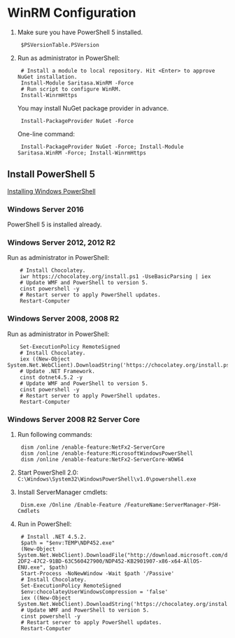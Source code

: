 # WinRM Configuration

1. Make sure you have PowerShell 5 installed.

        $PSVersionTable.PSVersion

2. Run as administrator in PowerShell:

        # Install a module to local repository. Hit <Enter> to approve NuGet installation.
        Install-Module Saritasa.WinRM -Force
        # Run script to configure WinRM.
        Install-WinrmHttps

    You may install NuGet package provider in advance.

        Install-PackageProvider NuGet -Force

    One-line command:

        Install-PackageProvider NuGet -Force; Install-Module Saritasa.WinRM -Force; Install-WinrmHttps

## Install PowerShell 5

[Installing Windows PowerShell](https://msdn.microsoft.com/en-us/powershell/scripting/setup/installing-windows-powershell)

### Windows Server 2016

PowerShell 5 is installed already.

### Windows Server 2012, 2012 R2

Run as administrator in PowerShell:

        # Install Chocolatey.
        iwr https://chocolatey.org/install.ps1 -UseBasicParsing | iex
        # Update WMF and PowerShell to version 5.
        cinst powershell -y
        # Restart server to apply PowerShell updates.
        Restart-Computer

### Windows Server 2008, 2008 R2

Run as administrator in PowerShell:

        Set-ExecutionPolicy RemoteSigned
        # Install Chocolatey.
        iex ((New-Object System.Net.WebClient).DownloadString('https://chocolatey.org/install.ps1'))
        # Update .NET Framework.
        cinst dotnet4.5.2 -y
        # Update WMF and PowerShell to version 5.
        cinst powershell -y
        # Restart server to apply PowerShell updates.
        Restart-Computer

### Windows Server 2008 R2 Server Core

1. Run following commands:

        dism /online /enable-feature:NetFx2-ServerCore
        dism /online /enable-feature:MicrosoftWindowsPowerShell
        dism /online /enable-feature:NetFx2-ServerCore-WOW64

2. Start PowerShell 2.0: `C:\Windows\System32\WindowsPowerShell\v1.0\powershell.exe`

3. Install ServerManager cmdlets:

        Dism.exe /Online /Enable-Feature /FeatureName:ServerManager-PSH-Cmdlets

3. Run in PowerShell:

        # Install .NET 4.5.2.
        $path = "$env:TEMP\NDP452.exe"
        (New-Object System.Net.WebClient).DownloadFile("http://download.microsoft.com/download/E/2/1/E21644B5-2DF2-47C2-91BD-63C560427900/NDP452-KB2901907-x86-x64-AllOS-ENU.exe", $path)
        Start-Process -NoNewWindow -Wait $path '/Passive'
        # Install Chocolatey.
        Set-ExecutionPolicy RemoteSigned
        $env:chocolateyUserWindowsCompression = 'false'
        iex ((New-Object System.Net.WebClient).DownloadString('https://chocolatey.org/install.ps1'))
        # Update WMF and PowerShell to version 5.
        cinst powershell -y
        # Restart server to apply PowerShell updates.
        Restart-Computer
